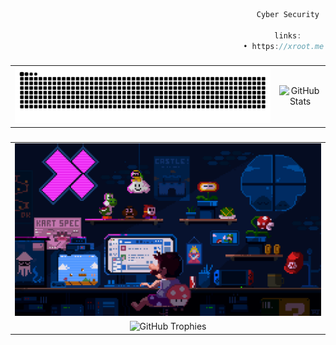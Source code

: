 ```js
                                                       Cyber Security
                        
                                                           links:
                                                    • https://xroot.me

```
###

<table>
  <tr>
    <td align="center">
      <img src="https://raw.githubusercontent.com/vmbx/vmbx/output/snake.svg" alt="Snake animation" />
    </td>
    <td align="center">
      <img src="https://github-readme-streak-stats.herokuapp.com/?user=vmbx&theme=dark" alt="GitHub Stats" />
    </td>
  </tr>
</table>

###

<table>
  <tr>
    <td align="center">
      <img src="https://raw.githubusercontent.com/vmbx/vmbx/main/2258131708-982b745f2-7d22-48cf-91540-083f1b00d36c9.gif" alt="Background" />
    </td>
  </tr>
  <tr>
    <td align="center">
      <img src="https://github-profile-trophy.vercel.app/?username=vmbx&theme=dark&title=Commits,Experience" alt="GitHub Trophies" />
    </td>
  </tr>
</table>

